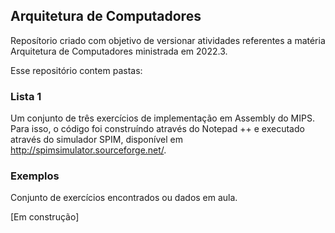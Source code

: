 ## Arquitetura de Computadores
Reposítorio criado com objetivo de versionar atividades referentes a matéria Arquitetura de Computadores ministrada em 2022.3. 

Esse repositório contem pastas:

### Lista 1

Um conjunto de três exercícios de implementação em Assembly do MIPS. Para isso, o código foi construíndo através do Notepad ++ e executado através do simulador SPIM, disponível em http://spimsimulator.sourceforge.net/.

### Exemplos

Conjunto de exercícios encontrados ou dados em aula. 

[Em construção]